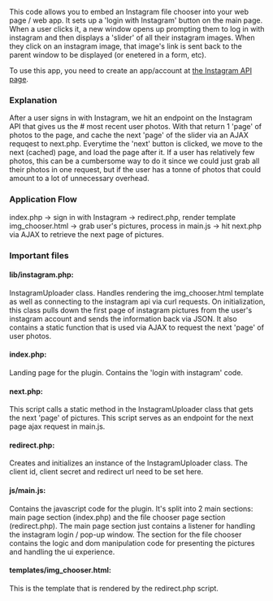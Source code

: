 This code allows you to embed an Instagram file chooser into your web page / web app. It sets up a 'login with Instagram' button on the main page. When a user clicks it, a new window opens up prompting them to log in with instagram and then displays a 'slider' of all their instagram images. When they click on an instagram image, that image's link is sent back to the parent window to be displayed (or enetered in a form, etc). 

To use this app, you need to create an app/account at <a href="http://instagram.com/developer/" target="_">the Instagram API page</a>.

<h3>Explanation</h3>
After a user signs in with Instagram, we hit an endpoint on the Instagram API that gives us the # most recent user photos. With that return 1 'page' of photos to the page, and cache the next 'page' of the slider via an AJAX requqest to next.php. Everytime the 'next' button is clicked, we move to the next (cached) page, and load the page after it. If a user has relatively few photos, this can be a cumbersome way to do it since we could just grab all their photos in one request, but if the user has a tonne of photos that could amount to a lot of unnecessary overhead.

<h3>Application Flow</h3>
index.php -> sign in with Instagram -> redirect.php, render template img_chooser.html -> grab user's pictures, process in main.js -> hit next.php via AJAX to retrieve the next page of pictures.

<h3>Important files</h3>
<h4>lib/instagram.php:</h4>  InstagramUploader class. Handles rendering the img_chooser.html template as well as connecting to the 
            instagram api via curl requests. On initialization, this class pulls down the first page of instagram 
            pictures from the user's instagram account and sends the information back via JSON.
            It also contains a static function that is used via AJAX to request the next 'page' of user photos.
<h4>index.php:</h4>   Landing page for the plugin. Contains the 'login with instagram' code.
<h4>next.php:</h4>    This script calls a static method in the InstagramUploader class that gets the next 'page' of pictures. This 
            script serves as an endpoint for the next page ajax request in main.js.
<h4>redirect.php:</h4>  Creates and initializes an instance of the InstagramUploader class. The client id, client secret and 
            redirect url need to be set here.
            
<h4>js/main.js:</h4>  Contains the javascript code for the plugin. It's split into 2 main sections: main page section (index.php) 
          and the file chooser page section (redirect.php). The main page section just contains a listener for handling 
          the instagram login / pop-up window. The section for the file chooser contains the logic and dom manipulation 
          code for presenting the pictures and handling the ui experience. 
          
<h4>templates/img_chooser.html:</h4>  This is the template that is rendered by the redirect.php script.

